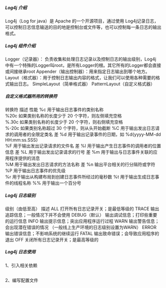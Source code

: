 ##### Log4j 介绍
Log4j（Log for java）是 Apache 的一个开源项目，通过使用 Log4j记录日志，可以控制日志信息输送的目的地是控制台或文件等，也可以控制每一条日志的输出格式。


##### Log4j 组件介绍
Logger（记录器）： 负责收集和处理日志记录以及控制日志的输出级别，Log4j 中有一个特殊的Logger叫root，是所有Logger的根。其它所有的Logger都会直接或间接继承root
Appender（输出控制器）：用来指定日志输出到哪个地方。
Layout（格式器）：用于控制日志输出内容的格式，让我们可以使用各种需要的格式输出日志。
                SimpleLayout（简单格式器）
                PatternLayout（自定义格式器）
                
##### 自定义格式器所用的转换符
转换符	描述                                              	性能
%c	    用于输出日志事件的类别名称	
%20c	如果类别名称的长度少于 20 个字符，则左侧填充空格	
%.30c	如果类别名称的长度少于 20 个字符，则右侧填充空格	
%-20c	如果类别名称超过 30 个字符，则从头开始截断	
%C	    用于输出发出日志请求的调用者的全限定类名	                差
%d	    用于输出记录事件的日期，如 %d{yyyy-MM-dd HH:mm:ss.SSS}	
%F	    用于输出发出记录请求的文件名	                            差
%l	    用于输出产生日志事件的调用者的位置信息	                    差
%L	    用于输出发出记录请求的行号	                            差
%m	    用于输出与日志事件关联的应用程序提供的消息	
%M	    用于输出发出日志请求的方法名称	                        差
%n	    输出平台相关的行分隔符或字符	
%P	    用于输出日志事件的优先级	
%r	    用于输出从构建布局到创建日志事件所经过的毫秒数	
%t	    用于输出生成日志事件的线程名称	
%%	    用于输出一个百分号



##### Log4j 日志级别
级别（由低至高）	描述
ALL	打开所有日志记录开关；是最低等级的
TRACE	输出追踪信息；一般情况下并不会使用
DEBUG（默认）	输出调试信息；打印些重要的运行信息
INFO	输出提示信息；突出应用程序运行过程
WARN	输出警告信息；会出现潜在错误的情况 （一般线上生产环境的日志级别设置为WARN）
ERROR	输出错误信息；不影响系统的继续运行
FATAL	输出致命错误；会导致应用程序的退出
OFF	关闭所有日志记录开关；是最高等级的


##### Log4j 日志使用
1、引入相关依赖
```properties

```
2、编写配置文件
